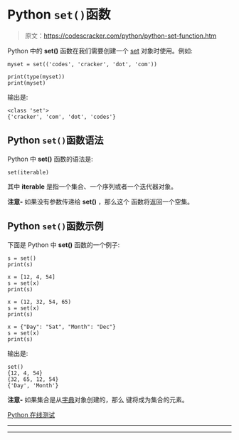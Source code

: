 # Python `set()`函数

> 原文：<https://codescracker.com/python/python-set-function.htm>

Python 中的 **set()** 函数在我们需要创建一个 [set](/python/python-set.htm) 对象时使用。例如:

```
myset = set(('codes', 'cracker', 'dot', 'com'))

print(type(myset))
print(myset)
```

输出是:

```
<class 'set'>
{'cracker', 'com', 'dot', 'codes'}
```

## Python `set()`函数语法

Python 中 **set()** 函数的语法是:

```
set(iterable)
```

其中 **iterable** 是指一个集合、一个序列或者一个迭代器对象。

**注意-** 如果没有参数传递给 **set()** ，那么这个 函数将返回一个空集。

## Python `set()`函数示例

下面是 Python 中 **set()** 函数的一个例子:

```
s = set()
print(s)

x = [12, 4, 54]
s = set(x)
print(s)

x = (12, 32, 54, 65)
s = set(x)
print(s)

x = {"Day": "Sat", "Month": "Dec"}
s = set(x)
print(s)
```

输出是:

```
set()
{12, 4, 54}
{32, 65, 12, 54}
{'Day', 'Month'}
```

**注意-** 如果集合是从[字典](/python/python-dictionary.htm)对象创建的，那么 键将成为集合的元素。

[Python 在线测试](/exam/showtest.php?subid=10)

* * *

* * *